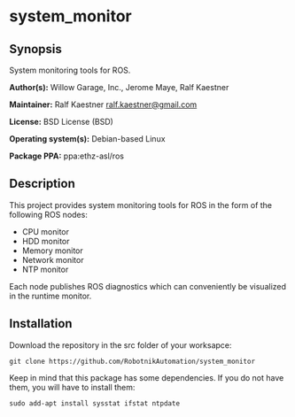 # system_monitor

## Synopsis

System monitoring tools for ROS.

**Author(s):** Willow Garage, Inc., Jerome Maye, Ralf Kaestner

**Maintainer:** Ralf Kaestner <ralf.kaestner@gmail.com>

**License:** BSD License (BSD)

**Operating system(s):** Debian-based Linux

**Package PPA:** ppa:ethz-asl/ros

## Description

This project provides system monitoring tools for ROS in the form of the
following ROS nodes:

* CPU monitor
* HDD monitor
* Memory monitor
* Network monitor
* NTP monitor

Each node publishes ROS diagnostics which can conveniently be visualized
in the runtime monitor.

## Installation

Download the repository in the src folder of your worksapce:
 
  ```
  git clone https://github.com/RobotnikAutomation/system_monitor    
  ```

Keep in mind that this package has some dependencies. If you do not have them, you will have to install them:

  ```
  sudo add-apt install sysstat ifstat ntpdate
  ```
